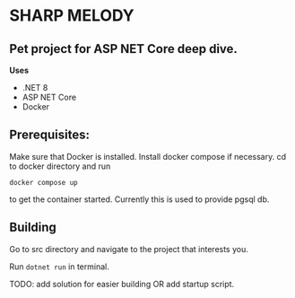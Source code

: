 # SHARP MELODY

Pet project for ASP NET Core deep dive.
-
**Uses**
- .NET 8
 - ASP NET Core
 - Docker

Prerequisites:
-
Make sure that Docker is installed. Install docker compose if necessary.
cd to docker directory and run 
```
docker compose up
```
to get the container started.
Currently this is used to provide pgsql db.

Building 
- 
Go to src directory and navigate to the project that interests you. 

Run `dotnet run` in terminal.

TODO: add solution for easier building OR add startup script.